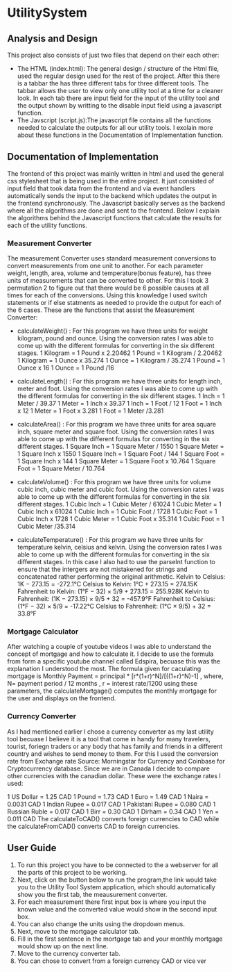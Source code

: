 # UtilitySystem

## Analysis and Design
This project also consists of just two files that depend on their each other:
* The HTML (index.html): The general design / structure of the Html file, used the regular design used for the rest of the project. After this there is a tabbar the has three different tabs for three different tools. The tabbar allows the user to view only one utility tool at a time for a cleaner look. In each tab there are input field for the input of the utility tool and the output shown by writting to the disable input field using a javascript function.
* The Javscript (script.js):The javascript file contains all the functions needed to calculate the outputs for all our utility tools. I exolain more about these functions in the Documentation of Implementation function.

## Documentation of Implementation
The frontend of this project was mainly written in html and used the general css stylesheet that is being used in the entire project. It just consisted of input field that took data from the frontend and via event handlers automatically sends the input to the backend which updates the output in the frontend synchronously. The Javascript basically serves as the backend where all the algorithms are done and sent to the frontend. Below I explain the algorithms behind the Javascript functions that calculate the results for each of the utility functions.

### Measurement Converter
The measurement Converter uses standard measurement conversions to convert measurements from one unit to another. For each parameter weight, length, area, volume and temperature(bonus feature), has three units of measurements that can be converted to other. For this I took 3 permutation 2 to figure out that there would be 6 possible causes at all times for each of the conversions. Using this knowledge I used switch statements or if else statments as needed to provide the output for each of the 6 cases. These are the functions that assist the Measurement Converter:

* calculateWeight() : For this program we have three units for weight kilogram, pound and ounce. Using the conversion rates I was able to come up with the different formulas for converting in the six different stages.
1 Kilogram = 1 Pound x 2.20462
1 Pound = 1 Kilogram / 2.20462
1 Kilogram = 1 Ounce x 35.274
1 Ounce = 1 Kilogram / 35.274
1 Pound = 1 Ounce x 16
1 Ounce = 1 Pound /16

* calculateLength() : For this program we have three units for length inch, meter and foot. Using the conversion rates I was able to come up with the different formulas for converting in the six different stages.
1 Inch = 1 Meter / 39.37
1 Meter = 1 Inch x 39.37
1 Inch = 1 Foot / 12
1 Foot = 1 Inch x 12
1 Meter = 1 Foot x 3.281
1 Foot = 1 Meter /3.281

* calculateArea() : For this program we have three units for area square inch, square meter and square foot. Using the conversion rates I was able to come up with the different formulas for converting in the six different stages.
1 Square Inch = 1 Square Meter / 1550
1 Square Meter = 1 Square Inch x 1550
1 Square Inch = 1 Square Foot / 144
1 Square Foot = 1 Square Inch x 144
1 Square Meter = 1 Square Foot x 10.764
1 Square Foot = 1 Square Meter / 10.764

* calculateVolume() : For this program we have three units for volume cubic inch, cubic meter and cubic foot. Using the conversion rates I was able to come up with the different formulas for converting in the six different stages.
1 Cubic Inch = 1 Cubic Meter / 61024
1 Cubic Meter = 1 Cubic Inch x 61024
1 Cubic Inch = 1 Cubic Foot / 1728
1 Cubic Foot = 1 Cubic Inch x 1728
1 Cubic Meter = 1 Cubic Foot x 35.314
1 Cubic Foot = 1 Cubic Meter /35.314

* calculateTemperature() : For this program we have three units for temperature kelvin, celsius and kelvin. Using the conversion rates I was able to come up with the different formulas for converting in the six different stages. In this case I also had to use the parseInt function to ensure that the intergers are not mistakened for strings and concatenated rather performing the original arithmetic.
Kelvin to Celsius: 1K − 273.15 = -272.1°C
Celsius to Kelvin: 1°C + 273.15 = 274.15K
Fahrenheit to Kelvin: (1°F − 32) × 5/9 + 273.15 = 255.928K
Kelvin to Fahrenheit: (1K − 273.15) × 9/5 + 32 = -457.9°F
Fahrenheit to Celsius: (1°F − 32) × 5/9 = -17.22°C
Celsius to Fahrenheit: (1°C × 9/5) + 32 = 33.8°F

### Mortgage Calculator
After watching a couple of youtube videos I was able to understand the concept of mortgage and how to calculate it. I decide to use the formula from form a specific youtube channel called Edspira, becuase this was the explanation I understood the most. The formula given for caculating mortgage is Monthly Payment = principal * [r*(1+r)^N]/[((1+r)^N)-1] , where, N= payment period / 12 months , r = interest rate/1200 using these parameters, the calculateMortgage() computes the monthly mortgage for the user and displays on the frontend.

### Currency Converter
As I had mentioned earlier I chose a currency converter as my last utility tool becuase I believe it is a tool that come in handy for many travelers, tourist, foriegn traders or any body that has family and friends in a different country and wishes to send money to them. For this I used the conversion rate from Exchange rate Source: Morningstar for Currency and Coinbase for Cryptocurrency database. Since we are in Canada I decide to compare other currencies with the canadian dollar. These were the exchange rates I used:

1 US Dollar = 1.25 CAD
1 Pound = 1.73 CAD
1 Euro = 1.49 CAD
1 Naira = 0.0031 CAD
1 Indian Rupee = 0.017 CAD
1 Pakistani Rupee = 0.080 CAD
1 Russian Ruble = 0.017 CAD
1 Birr = 0.30 CAD
1 Dirham = 0.34 CAD
1 Yen = 0.011 CAD
The calculateToCAD() converts foreign currencies to CAD while the calculateFromCAD() converts CAD to foreign currencies.

## User Guide
1. To run this project you have to be connected to the a webserver for all the parts of this project to be working.
2. Next, click on the button below to run the program,the link would take you to the Utility Tool System application, which should automatically show you the first tab, the meausurement converter.
3. For each measurement there first input box is where you input the known value and the converted value would show in the second input box.
4. You can also change the units using the dropdown menus.
5. Next, move to the mortgage calculator tab.
6. Fill in the first sentence in the mortgage tab and your monthly mortgage would show up on the next line.
7. Move to the currency converter tab.
8. You can chose to convert from a foreign currency CAD or vice ver
